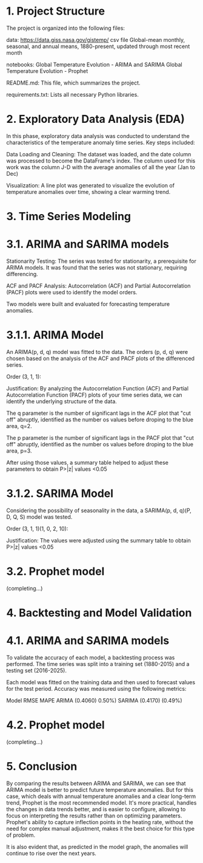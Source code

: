 # 1. Project Structure
The project is organized into the following files:

data: https://data.giss.nasa.gov/gistemp/
       csv file Global-mean monthly, seasonal, and annual means, 1880-present, updated through most recent month

notebooks: Global Temperature Evolution - ARIMA and SARIMA
           Global Temperature Evolution - Prophet

README.md: This file, which summarizes the project.

requirements.txt: Lists all necessary Python libraries.

# 2. Exploratory Data Analysis (EDA)
In this phase, exploratory data analysis was conducted to understand the characteristics of the temperature anomaly time series. Key steps included:

Data Loading and Cleaning: The dataset was loaded, and the date column was processed to become the DataFrame's index. The column used for this work was the column J-D with the average anomalies of all the year (Jan to Dec)

Visualization: A line plot was generated to visualize the evolution of temperature anomalies over time, showing a clear warming trend.

# 3. Time Series Modeling
# 3.1. ARIMA and SARIMA models
Stationarity Testing: The series was tested for stationarity, a prerequisite for ARIMA models. It was found that the series was not stationary, requiring differencing.

ACF and PACF Analysis: Autocorrelation (ACF) and Partial Autocorrelation (PACF) plots were used to identify the model orders.

Two models were built and evaluated for forecasting temperature anomalies.

# 3.1.1. ARIMA Model
An ARIMA(p, d, q) model was fitted to the data. The orders (p, d, q) were chosen based on the analysis of the ACF and PACF plots of the differenced series.

Order (3, 1, 1):

Justification: By analyzing the Autocorrelation Function (ACF) and Partial Autocorrelation Function (PACF) plots of your time series data, we can identify the underlying structure of the data.

The q parameter is the number of significant lags in the ACF plot that "cut off" abruptly, identified as the number os values before droping to the blue area, q=2.

The p parameter is the number of significant lags in the PACF plot that "cut off" abruptly, identified as the number os values before droping to the blue area, p=3.

After using those values, a summary table helped to adjust these parameters to obtain P>|z| values <0.05

# 3.1.2. SARIMA Model
Considering the possibility of seasonality in the data, a SARIMA(p, d, q)(P, D, Q, S) model was tested.

Order (3, 1, 1)(1, 0, 2, 10):

Justification: The values were adjusted using the summary table to obtain P>|z| values <0.05

# 3.2. Prophet model
(completing...)

# 4. Backtesting and Model Validation
# 4.1. ARIMA and SARIMA models
To validate the accuracy of each model, a backtesting process was performed. The time series was split into a training set (1880-2015) and a testing set (2016-2025).

Each model was fitted on the training data and then used to forecast values for the test period. Accuracy was measured using the following metrics:

Model	RMSE	MAPE
ARIMA	(0.4060)	0.50%)
SARIMA	(0.4170)	(0.49%)

# 4.2. Prophet model
(completing...)

# 5. Conclusion
By comparing the results between ARIMA and SARIMA, we can see that ARIMA model is better to predict future temperature anomalies.
But for this case, which deals with annual temperature anomalies and a clear long-term trend, Prophet is the most recommended model. It's more practical, handles the changes in data trends better, and is easier to configure, allowing to focus on interpreting the results rather than on optimizing parameters. Prophet's ability to capture inflection points in the heating rate, without the need for complex manual adjustment, makes it the best choice for this type of problem.

It is also evident that, as predicted in the model graph, the anomalies will continue to rise over the next years.
